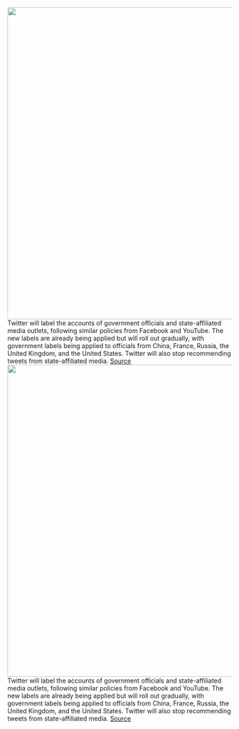<img src='https://cdn.vox-cdn.com/thumbor/hLaY76_QZFk7tJST6qNrsgV9NeM=/0x0:2040x1360/1200x800/filters:focal(857x517:1183x843)/cdn.vox-cdn.com/uploads/chorus_image/image/67166385/acastro_180130_1777_0008.0.jpg' width='700px' /><br/>
Twitter will label the accounts of government officials and state-affiliated media outlets, following similar policies from Facebook and YouTube. The new labels are already being applied but will roll out gradually, with government labels being applied to officials from China, France, Russia, the United Kingdom, and the United States. Twitter will also stop recommending tweets from state-affiliated media.
<a href='https://www.theverge.com/2020/8/6/21357287/twitter-government-officials-state-affiliated-media-labels-algorithm'> Source <a/><img src='https://cdn.vox-cdn.com/thumbor/hLaY76_QZFk7tJST6qNrsgV9NeM=/0x0:2040x1360/1200x800/filters:focal(857x517:1183x843)/cdn.vox-cdn.com/uploads/chorus_image/image/67166385/acastro_180130_1777_0008.0.jpg' width='700px' /><br/>
Twitter will label the accounts of government officials and state-affiliated media outlets, following similar policies from Facebook and YouTube. The new labels are already being applied but will roll out gradually, with government labels being applied to officials from China, France, Russia, the United Kingdom, and the United States. Twitter will also stop recommending tweets from state-affiliated media.
<a href='https://www.theverge.com/2020/8/6/21357287/twitter-government-officials-state-affiliated-media-labels-algorithm'> Source <a/>